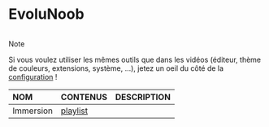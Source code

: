 # EvoluNoob

<p align="center">
	<img src="https://github.com/jasonchampagne/EvoluNoob/blob/main/logo.png" alt=""><br>
</p>

> [!Note]
> Si vous voulez utiliser les mêmes outils que dans les vidéos (éditeur, thème de couleurs, extensions, système, ...), jetez un oeil du côté de la [configuration](https://github.com/jasonchampagne/EvoluNoob/blob/main/configuration.md) !

|NOM|CONTENUS|DESCRIPTION|
|:--|:--|:--|
|Immersion|[playlist](https://www.youtube.com/playlist?list=PLrSOXFDHBtfFCXYx-lSdqtliCV4FqZHeA)||
